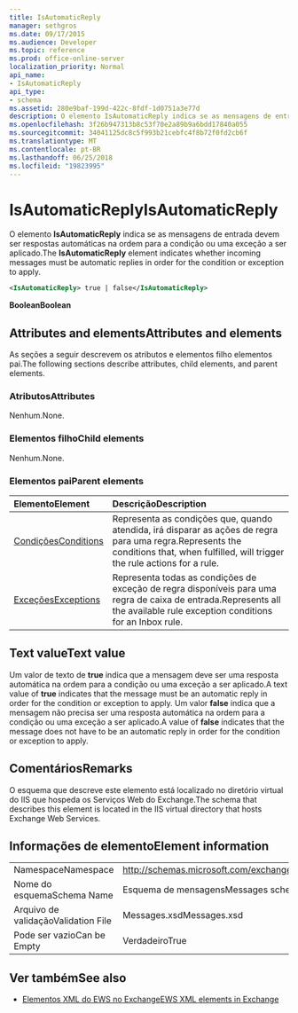 ```yaml
---
title: IsAutomaticReply
manager: sethgros
ms.date: 09/17/2015
ms.audience: Developer
ms.topic: reference
ms.prod: office-online-server
localization_priority: Normal
api_name:
- IsAutomaticReply
api_type:
- schema
ms.assetid: 280e9baf-199d-422c-8fdf-1d0751a3e77d
description: O elemento IsAutomaticReply indica se as mensagens de entrada devem ser respostas automáticas na ordem para a condição ou uma exceção a ser aplicado.
ms.openlocfilehash: 3f26b947313b8c53f70e2a89b9a6bdd17840a055
ms.sourcegitcommit: 34041125dc8c5f993b21cebfc4f8b72f0fd2cb6f
ms.translationtype: MT
ms.contentlocale: pt-BR
ms.lasthandoff: 06/25/2018
ms.locfileid: "19823995"
---
```

# <a name="isautomaticreply"></a><span data-ttu-id="ffd98-103">IsAutomaticReply</span><span class="sxs-lookup"><span data-stu-id="ffd98-103">IsAutomaticReply</span></span>

<span data-ttu-id="ffd98-104">O elemento **IsAutomaticReply** indica se as mensagens de entrada devem ser respostas automáticas na ordem para a condição ou uma exceção a ser aplicado.</span><span class="sxs-lookup"><span data-stu-id="ffd98-104">The **IsAutomaticReply** element indicates whether incoming messages must be automatic replies in order for the condition or exception to apply.</span></span> 
  
```XML
<IsAutomaticReply> true | false</IsAutomaticReply>
```

 <span data-ttu-id="ffd98-105">**Boolean**</span><span class="sxs-lookup"><span data-stu-id="ffd98-105">**Boolean**</span></span>
## <a name="attributes-and-elements"></a><span data-ttu-id="ffd98-106">Attributes and elements</span><span class="sxs-lookup"><span data-stu-id="ffd98-106">Attributes and elements</span></span>

<span data-ttu-id="ffd98-107">As seções a seguir descrevem os atributos e elementos filho elementos pai.</span><span class="sxs-lookup"><span data-stu-id="ffd98-107">The following sections describe attributes, child elements, and parent elements.</span></span>
  
### <a name="attributes"></a><span data-ttu-id="ffd98-108">Atributos</span><span class="sxs-lookup"><span data-stu-id="ffd98-108">Attributes</span></span>

<span data-ttu-id="ffd98-109">Nenhum.</span><span class="sxs-lookup"><span data-stu-id="ffd98-109">None.</span></span>
  
### <a name="child-elements"></a><span data-ttu-id="ffd98-110">Elementos filho</span><span class="sxs-lookup"><span data-stu-id="ffd98-110">Child elements</span></span>

<span data-ttu-id="ffd98-111">Nenhum.</span><span class="sxs-lookup"><span data-stu-id="ffd98-111">None.</span></span>
  
### <a name="parent-elements"></a><span data-ttu-id="ffd98-112">Elementos pai</span><span class="sxs-lookup"><span data-stu-id="ffd98-112">Parent elements</span></span>

|<span data-ttu-id="ffd98-113">**Elemento**</span><span class="sxs-lookup"><span data-stu-id="ffd98-113">**Element**</span></span>|<span data-ttu-id="ffd98-114">**Descrição**</span><span class="sxs-lookup"><span data-stu-id="ffd98-114">**Description**</span></span>|
|:-----|:-----|
|[<span data-ttu-id="ffd98-115">Condições</span><span class="sxs-lookup"><span data-stu-id="ffd98-115">Conditions</span></span>](conditions.md) <br/> |<span data-ttu-id="ffd98-116">Representa as condições que, quando atendida, irá disparar as ações de regra para uma regra.</span><span class="sxs-lookup"><span data-stu-id="ffd98-116">Represents the conditions that, when fulfilled, will trigger the rule actions for a rule.</span></span>  <br/> |
|[<span data-ttu-id="ffd98-117">Exceções</span><span class="sxs-lookup"><span data-stu-id="ffd98-117">Exceptions</span></span>](exceptions.md) <br/> |<span data-ttu-id="ffd98-118">Representa todas as condições de exceção de regra disponíveis para uma regra de caixa de entrada.</span><span class="sxs-lookup"><span data-stu-id="ffd98-118">Represents all the available rule exception conditions for an Inbox rule.</span></span>  <br/> |
   
## <a name="text-value"></a><span data-ttu-id="ffd98-119">Text value</span><span class="sxs-lookup"><span data-stu-id="ffd98-119">Text value</span></span>

<span data-ttu-id="ffd98-120">Um valor de texto de **true** indica que a mensagem deve ser uma resposta automática na ordem para a condição ou uma exceção a ser aplicado.</span><span class="sxs-lookup"><span data-stu-id="ffd98-120">A text value of **true** indicates that the message must be an automatic reply in order for the condition or exception to apply.</span></span> <span data-ttu-id="ffd98-121">Um valor **false** indica que a mensagem não precisa ser uma resposta automática na ordem para a condição ou uma exceção a ser aplicado.</span><span class="sxs-lookup"><span data-stu-id="ffd98-121">A value of **false** indicates that the message does not have to be an automatic reply in order for the condition or exception to apply.</span></span> 
  
## <a name="remarks"></a><span data-ttu-id="ffd98-122">Comentários</span><span class="sxs-lookup"><span data-stu-id="ffd98-122">Remarks</span></span>

<span data-ttu-id="ffd98-123">O esquema que descreve este elemento está localizado no diretório virtual do IIS que hospeda os Serviços Web do Exchange.</span><span class="sxs-lookup"><span data-stu-id="ffd98-123">The schema that describes this element is located in the IIS virtual directory that hosts Exchange Web Services.</span></span>
  
## <a name="element-information"></a><span data-ttu-id="ffd98-124">Informações de elemento</span><span class="sxs-lookup"><span data-stu-id="ffd98-124">Element information</span></span>

|||
|:-----|:-----|
|<span data-ttu-id="ffd98-125">Namespace</span><span class="sxs-lookup"><span data-stu-id="ffd98-125">Namespace</span></span>  <br/> |http://schemas.microsoft.com/exchange/services/2006/messages  <br/> |
|<span data-ttu-id="ffd98-126">Nome do esquema</span><span class="sxs-lookup"><span data-stu-id="ffd98-126">Schema Name</span></span>  <br/> |<span data-ttu-id="ffd98-127">Esquema de mensagens</span><span class="sxs-lookup"><span data-stu-id="ffd98-127">Messages schema</span></span>  <br/> |
|<span data-ttu-id="ffd98-128">Arquivo de validação</span><span class="sxs-lookup"><span data-stu-id="ffd98-128">Validation File</span></span>  <br/> |<span data-ttu-id="ffd98-129">Messages.xsd</span><span class="sxs-lookup"><span data-stu-id="ffd98-129">Messages.xsd</span></span>  <br/> |
|<span data-ttu-id="ffd98-130">Pode ser vazio</span><span class="sxs-lookup"><span data-stu-id="ffd98-130">Can be Empty</span></span>  <br/> |<span data-ttu-id="ffd98-131">Verdadeiro</span><span class="sxs-lookup"><span data-stu-id="ffd98-131">True</span></span>  <br/> |
   
## <a name="see-also"></a><span data-ttu-id="ffd98-132">Ver também</span><span class="sxs-lookup"><span data-stu-id="ffd98-132">See also</span></span>



- [<span data-ttu-id="ffd98-133">Elementos XML do EWS no Exchange</span><span class="sxs-lookup"><span data-stu-id="ffd98-133">EWS XML elements in Exchange</span></span>](ews-xml-elements-in-exchange.md)

